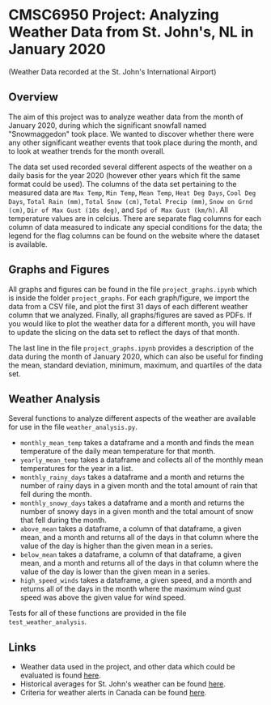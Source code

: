 # CMSC6950 Project: Analyzing Weather Data from St. John's, NL in January 2020
(Weather Data recorded at the St. John's International Airport)

## Overview

The aim of this project was to analyze weather data from the month of January 2020, during which the significant snowfall named "Snowmaggedon" took place. We wanted to discover whether there were any other significant weather events that took place during the month, and to look at weather trends for the month overall. 

The data set used recorded several different aspects of the weather on a daily basis for the year 2020 (however other years which fit the same format could be used). The columns of the data set pertaining to the measured data are `Max Temp`, `Min Temp`, `Mean Temp`, `Heat Deg Days`, `Cool Deg Days`, `Total Rain (mm)`, `Total Snow (cm)`, `Total Precip (mm)`, `Snow on Grnd (cm)`, `Dir of Max Gust (10s deg)`, and `Spd of Max Gust (km/h)`. All temperature values are in celcius. There are separate flag columns for each column of data measured to indicate any special conditions for the data; the legend for the flag columns can be found on the website where the dataset is available. 

## Graphs and Figures

All graphs and figures can be found in the file `project_graphs.ipynb` which is inside the folder `project_graphs`. For each graph/figure, we import the data from a CSV file, and plot the first 31 days of each different weather column that we analyzed. Finally, all graphs/figures are saved as PDFs. If you would like to plot the weather data for a different month, you will have to update the slicing on the data set to reflect the days of that month. 

The last line in the file `project_graphs.ipynb` provides a description of the data during the month of January 2020, which can also be useful for finding the mean, standard deviation, minimum, maximum, and quartiles of the data set. 

## Weather Analysis

Several functions to analyze different aspects of the weather are available for use in the file `weather_analysis.py`. 
- `monthly_mean_temp` takes a dataframe and a month and finds the mean temperature of the daily mean temperature for that month.
- `yearly_mean_temp` takes a dataframe and collects all of the monthly mean temperatures for the year in a list.
- `monthly_rainy_days` takes a dataframe and a month and returns the number of rainy days in a given month and the total amount of rain that fell during the month.
- `monthly_snowy_days` takes a dataframe and a month and returns the number of snowy days in a given month and the total amount of snow that fell during the month.
- `above_mean` takes a dataframe, a column of that dataframe, a given mean, and a month and returns all of the days in that column where the value of the day is higher than the given mean in a series. 
- `below_mean` takes a dataframe, a column of that dataframe, a given mean, and a month and returns all of the days in that column where the value of the day is lower than the given mean in a series.
- `high_speed_winds` takes a dataframe, a given speed, and a month and returns all of the days in the month where the maximum wind gust speed was above the given value for wind speed.

Tests for all of these functions are provided in the file `test_weather_analysis`. 

## Links

- Weather data used in the project, and other data which could be evaluated is found [here](https://climate.weather.gc.ca/climate_data/daily_data_e.html?timeframe=2&hlyRange=2012-03-20%7C2024-09-30&dlyRange=2012-03-20%7C2024-09-30&mlyRange=%7C&StationID=50089&Prov=NL&urlExtension=_e.html&searchType=stnName&optLimit=yearRange&StartYear=1840&EndYear=2024&selRowPerPage=25&Line=7&searchMethod=contains&txtStationName=st.+john%27s&Day=30&Year=2020&Month=1#). 
- Historical averages for St. John's weather can be found [here](https://www.theweathernetwork.com/ca/historical/newfoundland-and-labrador/st-johns). 
- Criteria for weather alerts in Canada can be found [here](https://www.canada.ca/en/environment-climate-change/services/types-weather-forecasts-use/public/criteria-alerts.html).

